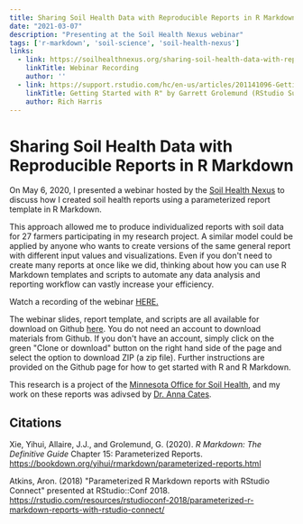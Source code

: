 ```yaml
---
title: Sharing Soil Health Data with Reproducible Reports in R Markdown 
date: "2021-03-07"
description: "Presenting at the Soil Health Nexus webinar"
tags: ['r-markdown', 'soil-science', 'soil-health-nexus']
links:
  - link: https://soilhealthnexus.org/sharing-soil-health-data-with-reproducible-reports/
    linkTitle: Webinar Recording
    author: ''
  - link: https://support.rstudio.com/hc/en-us/articles/201141096-Getting-Started-with-R
    linkTitle: Getting Started with R" by Garrett Grolemund (RStudio Support)
    author: Rich Harris
---
```

# Sharing Soil Health Data with Reproducible Reports in R Markdown 

On May 6, 2020, I presented a webinar hosted by the [Soil Health Nexus](https://soilhealthnexus.org/) to discuss how I created soil health reports using a parameterized report template in R Markdown.  

This approach allowed me to produce individualized reports with soil data for 27 farmers participating in my research project. A similar model could be applied by anyone who wants to create versions of the same general report with different input values and visualizations.  Even if you don't need to create many reports at once like we did, thinking about how you can use R Markdown templates and scripts to automate any data analysis and reporting workflow can vastly increase your efficiency.

Watch a recording of the webinar [HERE.](https://soilhealthnexus.org/sharing-soil-health-data-with-reproducible-reports/) 

The webinar slides, report template, and scripts are all available for download on Github [here](https://github.com/havablair/rmd-report). You do not need an account to download materials from Github. If you don't have an account, simply click on the green "Clone or download" button on the right hand side of the page and select the option to download ZIP (a zip file).  Further instructions are provided on the Github page for how to get started with R and R Markdown. 

This research is a project of the [Minnesota Office for Soil Health](https://www.wrc.umn.edu/mosh/), and my work on these reports was adivsed by [Dr. Anna Cates](https://www.swac.umn.edu/directory/faculty/anna-cates). 

## Citations 
Xie, Yihui, Allaire, J.J., and Grolemund, G. (2020). *R Markdown: The Definitive Guide*  Chapter 15: Parameterized Reports. https://bookdown.org/yihui/rmarkdown/parameterized-reports.html

Atkins, Aron. (2018) "Parameterized R Markdown reports with RStudio Connect" presented at RStudio::Conf 2018. https://rstudio.com/resources/rstudioconf-2018/parameterized-r-markdown-reports-with-rstudio-connect/






